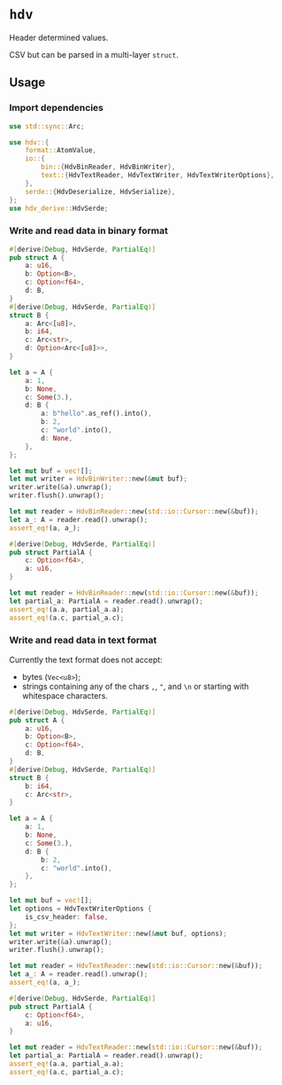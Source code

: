 # `hdv`

Header determined values.

CSV but can be parsed in a multi-layer `struct`.

## Usage

### Import dependencies

```rust
use std::sync::Arc;

use hdv::{
    format::AtomValue,
    io::{
        bin::{HdvBinReader, HdvBinWriter},
        text::{HdvTextReader, HdvTextWriter, HdvTextWriterOptions},
    },
    serde::{HdvDeserialize, HdvSerialize},
};
use hdv_derive::HdvSerde;
```

### Write and read data in binary format

```rust
#[derive(Debug, HdvSerde, PartialEq)]
pub struct A {
    a: u16,
    b: Option<B>,
    c: Option<f64>,
    d: B,
}
#[derive(Debug, HdvSerde, PartialEq)]
struct B {
    a: Arc<[u8]>,
    b: i64,
    c: Arc<str>,
    d: Option<Arc<[u8]>>,
}

let a = A {
    a: 1,
    b: None,
    c: Some(3.),
    d: B {
        a: b"hello".as_ref().into(),
        b: 2,
        c: "world".into(),
        d: None,
    },
};

let mut buf = vec![];
let mut writer = HdvBinWriter::new(&mut buf);
writer.write(&a).unwrap();
writer.flush().unwrap();

let mut reader = HdvBinReader::new(std::io::Cursor::new(&buf));
let a_: A = reader.read().unwrap();
assert_eq!(a, a_);

#[derive(Debug, HdvSerde, PartialEq)]
pub struct PartialA {
    c: Option<f64>,
    a: u16,
}

let mut reader = HdvBinReader::new(std::io::Cursor::new(&buf));
let partial_a: PartialA = reader.read().unwrap();
assert_eq!(a.a, partial_a.a);
assert_eq!(a.c, partial_a.c);
```

### Write and read data in text format

Currently the text format does not accept:

- bytes (`Vec<u8>`);
- strings containing any of the chars `,`, `"`, and `\n` or starting with whitespace characters.

```rust
#[derive(Debug, HdvSerde, PartialEq)]
pub struct A {
    a: u16,
    b: Option<B>,
    c: Option<f64>,
    d: B,
}
#[derive(Debug, HdvSerde, PartialEq)]
struct B {
    b: i64,
    c: Arc<str>,
}

let a = A {
    a: 1,
    b: None,
    c: Some(3.),
    d: B {
        b: 2,
        c: "world".into(),
    },
};

let mut buf = vec![];
let options = HdvTextWriterOptions {
    is_csv_header: false,
};
let mut writer = HdvTextWriter::new(&mut buf, options);
writer.write(&a).unwrap();
writer.flush().unwrap();

let mut reader = HdvTextReader::new(std::io::Cursor::new(&buf));
let a_: A = reader.read().unwrap();
assert_eq!(a, a_);

#[derive(Debug, HdvSerde, PartialEq)]
pub struct PartialA {
    c: Option<f64>,
    a: u16,
}

let mut reader = HdvTextReader::new(std::io::Cursor::new(&buf));
let partial_a: PartialA = reader.read().unwrap();
assert_eq!(a.a, partial_a.a);
assert_eq!(a.c, partial_a.c);
```
